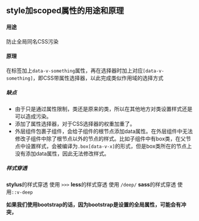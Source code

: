 ## style加scoped属性的用途和原理

#### 用途
防止全局同名CSS污染
#### 原理
在标签加上`data-v-something`属性，再在选择器时加上对应`[data-v-something]`，即CSS带属性选择器，以此完成类似作用域的选择方式

##### 缺点
+ 由于只是通过属性限制，类还是原来的类，所以在其他地方对类设置样式还是可以造成污染。
+ 添加了属性选择器，对于CSS选择器的权重加重了。
+ 外层组件包裹子组件，会给子组件的根节点添加data属性。在外层组件中无法修改子组件中除了根节点以外的节点的样式。比如子组件中有box类，在父节点中设置样式，会被编译为`.box[data-v-x]`的形式，但是box类所在的节点上没有添加data属性，因此无法修改样式。

##### 样式穿透

**stylus**的样式穿透 使用 `>>>`
**less**的样式穿透 使用 `/deep/`
**sass**的样式穿透 使用`::v-deep`

**如果我们使用bootstrap的话，因为bootstrap是设置的全局属性，可能会有冲突，**